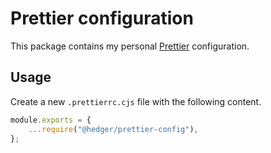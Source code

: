 # Prettier configuration

This package contains my personal [Prettier](https://prettier.io) configuration.

## Usage

Create a new `.prettierrc.cjs` file with the following content.

```js
module.exports = {
    ...require("@hedger/prettier-config"),
};
```
